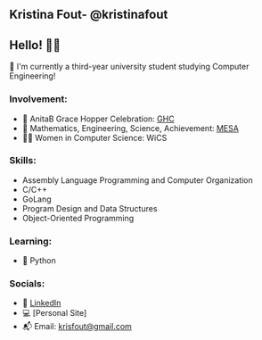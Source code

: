 ## Kristina Fout- @kristinafout
## Hello! 👋🏼
📓 I'm currently a third-year university student studying Computer Engineering! <br>
### Involvement:
* 🎉 AnitaB Grace Hopper Celebration: [GHC](https://ghc.anitab.org/)
* 🔭 Mathematics, Engineering, Science, Achievement: [MESA](https://mesa.ucop.edu/)
* 👩‍💻 Women in Computer Science: WiCS

### Skills:
* Assembly Language Programming and Computer
  Organization
* C/C++
* GoLang
* Program Design and Data Structures
* Object-Oriented Programming

### Learning:
* 🐍 Python

### Socials:
* 🔗 [LinkedIn](https://www.linkedin.com/in/kristina-f-66b0a8227/)
* 💻 [Personal Site]
* 📬 Email: krisfout@gmail.com
